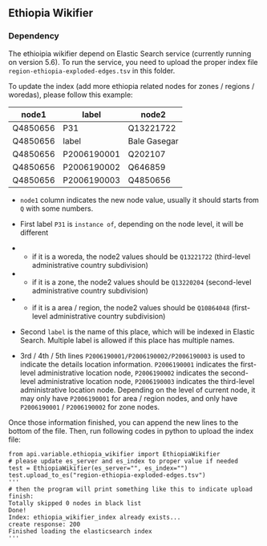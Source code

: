 ## Ethiopia Wikifier
### Dependency
The ethioipia wikifier depend on Elastic Search service (currently running on version 5.6). To run the service, you need to upload the proper index file `region-ethiopia-exploded-edges.tsv` in this folder.

To update the index (add more ethiopia related nodes for zones / regions / woredas), please follow this example:

|node1   | label       |node2
|-----   | -----       |-----
|Q4850656| P31       |   Q13221722
|Q4850656|label      |  Bale Gasegar  
|Q4850656|P2006190001|Q202107  
|Q4850656|P2006190002|Q646859  
|Q4850656|P2006190003|Q4850656

- `node1` column indicates the new node value, usually it should starts from `Q` with some numbers.
- First label `P31` is `instance of`, depending on the node level, it will be different
- - if it is a woreda, the node2 values should be `Q13221722` (third-level administrative country subdivision)
- - if it is a zone, the node2 values should be `Q13220204` (second-level administrative country subdivision)
- -  if it is a area / region, the node2 values should be `Q10864048` (first-level administrative country subdivision)

- Second `label` is the name of this place, which will be indexed in Elastic Search. Multiple label is allowed if this place has multiple names.
- 3rd / 4th / 5th lines `P2006190001/P2006190002/P2006190003` is used to indicate the details location information. `P2006190001` indicates the first-level administrative location node, `P2006190002` indicates the second-level administrative location node, `P2006190003` indicates the third-level administrative location node. Depending on the level of current node, it may only have `P2006190001` for area / region nodes, and only have `P2006190001` / `P2006190002` for zone nodes.

Once those information finished, you can append the new lines to the bottom of the file. Then, run following codes in python to upload the index file:
```
from api.variable.ethiopia_wikifier import EthiopiaWikifier
# please update es_server and es_index to proper value if needed
test = EthiopiaWikifier(es_server="", es_index="")
test.upload_to_es("region-ethiopia-exploded-edges.tsv")
'''
# then the program will print something like this to indicate upload finish:
Totally skipped 0 nodes in black list
Done!
Index: ethiopia_wikifier_index already exists...
create response: 200
Finished loading the elasticsearch index
'''
```